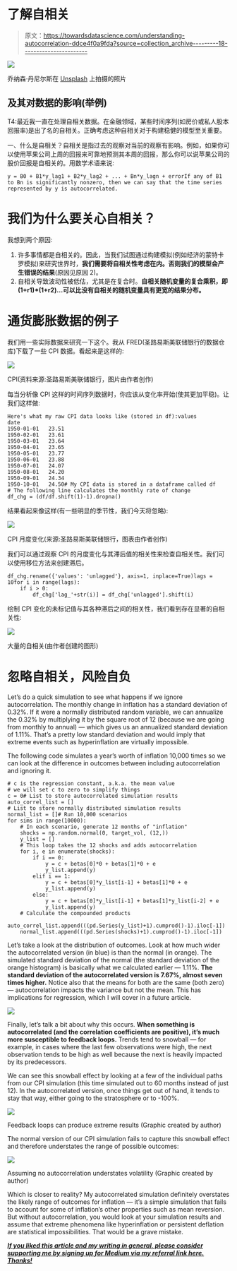 # 了解自相关

> 原文：<https://towardsdatascience.com/understanding-autocorrelation-ddce4f0a9fda?source=collection_archive---------18----------------------->

![](img/9c925a52ec3043b4f49693d0468f6a3a.png)

乔纳森·丹尼尔斯在 [Unsplash](https://unsplash.com?utm_source=medium&utm_medium=referral) 上拍摄的照片

## 及其对数据的影响(举例)

T4:最近我一直在处理自相关数据。在金融领域，某些时间序列(如房价或私人股本回报率)是出了名的自相关。正确考虑这种自相关对于构建稳健的模型至关重要。

一、什么是自相关？自相关是指过去的观察对当前的观察有影响。例如，如果你可以使用苹果公司上周的回报来可靠地预测其本周的回报，那么你可以说苹果公司的股价回报是自相关的。用数学术语来说:

```
y = B0 + B1*y_lag1 + B2*y_lag2 + ... + Bn*y_lagn + errorIf any of B1 to Bn is significantly nonzero, then we can say that the time series represented by y is autocorrelated.
```

# 我们为什么要关心自相关？

我想到两个原因:

1.  许多事情都是自相关的。因此，当我们试图通过构建模拟(例如经济的蒙特卡罗模拟)来研究世界时，**我们需要将自相关性考虑在内。否则我们的模型会产生错误的结果**(原因见原因 2)。
2.  自相关导致波动性被低估，尤其是在复合时。**自相关随机变量的复合乘积，即(1+r1)*(1+r2)…可以比没有自相关的随机变量具有更宽的结果分布。**

# 通货膨胀数据的例子

我们用一些实际数据来研究一下这个。我从 FRED(圣路易斯美联储银行的数据仓库)下载了一些 CPI 数据。看起来是这样的:

![](img/85b360280bd4d38b115550e581589270.png)

CPI(资料来源:圣路易斯美联储银行，图片由作者创作)

每当分析像 CPI 这样的时间序列数据时，你应该从变化率开始(使其更加平稳)。让我们这样做:

```
Here's what my raw CPI data looks like (stored in df):values
date              
1950-01-01   23.51
1950-02-01   23.61
1950-03-01   23.64
1950-04-01   23.65
1950-05-01   23.77
1950-06-01   23.88
1950-07-01   24.07
1950-08-01   24.20
1950-09-01   24.34
1950-10-01   24.50# My CPI data is stored in a dataframe called df
# The following line calculates the monthly rate of change
df_chg = (df/df.shift(1)-1).dropna()
```

结果看起来像这样(有一些明显的季节性，我们今天将忽略):

![](img/602ec0be39bfc0a177aa6655ab4fe524.png)

CPI 月度变化(来源:圣路易斯美联储银行，图表由作者创作)

我们可以通过观察 CPI 的月度变化与其滞后值的相关性来检查自相关性。我们可以使用移位方法来创建滞后。

```
df_chg.rename({'values': 'unlagged'}, axis=1, inplace=True)lags = 10for i in range(lags):
    if i > 0:
        df_chg['lag_'+str(i)] = df_chg['unlagged'].shift(i)
```

绘制 CPI 变化的未标记值与其各种滞后之间的相关性，我们看到存在显著的自相关性:

![](img/c74fdd668c55aeff3f225b7c10735b4c.png)

大量的自相关(由作者创建的图形)

# 忽略自相关，风险自负

Let’s do a quick simulation to see what happens if we ignore autocorrelation. The monthly change in inflation has a standard deviation of 0.32%. If it were a normally distributed random variable, we can annualize the 0.32% by multiplying it by the square root of 12 (because we are going from monthly to annual) — which gives us an annualized standard deviation of 1.11%. That’s a pretty low standard deviation and would imply that extreme events such as hyperinflation are virtually impossible.

The following code simulates a year’s worth of inflation 10,000 times so we can look at the difference in outcomes between including autocorrelation and ignoring it.

```
# c is the regression constant, a.k.a. the mean value
# we will set c to zero to simplify things
c = 0# List to store autocorrelated simulation results
auto_correl_list = []
# List to store normally distributed simulation results
normal_list = []# Run 10,000 scenarios
for sims in range(10000):
    # In each scenario, generate 12 months of "inflation"
    shocks = np.random.normal(0, target_vol, (12,))
    y_list = []
    # This loop takes the 12 shocks and adds autocorrelation
    for i, e in enumerate(shocks):
        if i == 0:
            y = c + betas[0]*0 + betas[1]*0 + e
            y_list.append(y)
        elif i == 1:
            y = c + betas[0]*y_list[i-1] + betas[1]*0 + e
            y_list.append(y)
        else:
            y = c + betas[0]*y_list[i-1] + betas[1]*y_list[i-2] + e
            y_list.append(y)
    # Calculate the compounded products
    auto_correl_list.append(((pd.Series(y_list)+1).cumprod()-1).iloc[-1])
    normal_list.append(((pd.Series(shocks)+1).cumprod()-1).iloc[-1])
```

Let’s take a look at the distribution of outcomes. Look at how much wider the autocorrelated version (in blue) is than the normal (in orange). The simulated standard deviation of the normal (the standard deviation of the orange histogram) is basically what we calculated earlier — 1.11%. **The standard deviation of the autocorrelated version is 7.67%, almost seven times higher.** Notice also that the means for both are the same (both zero) — autocorrelation impacts the variance but not the mean. This has implications for regression, which I will cover in a future article.

![](img/65668b84586171a4417b7f7a877bc368.png)

Finally, let’s talk a bit about why this occurs. **When something is autocorrelated (and the correlation coefficients are positive), it’s much more susceptible to feedback loops.** Trends tend to snowball — for example, in cases where the last few observations were high, the next observation tends to be high as well because the next is heavily impacted by its predecessors.

We can see this snowball effect by looking at a few of the individual paths from our CPI simulation (this time simulated out to 60 months instead of just 12). In the autocorrelated version, once things get out of hand, it tends to stay that way, either going to the stratosphere or to -100%.

![](img/6247dda7b8aa0ed4a77d1ba9a8775d9d.png)

Feedback loops can produce extreme results (Graphic created by author)

The normal version of our CPI simulation fails to capture this snowball effect and therefore understates the range of possible outcomes:

![](img/046a6b6a9fe802a0286efd9f8d4aa170.png)

Assuming no autocorrelation understates volatility (Graphic created by author)

Which is closer to reality? My autocorrelated simulation definitely overstates the likely range of outcomes for inflation — it’s a simple simulation that fails to account for some of inflation’s other properties such as mean reversion. But without autocorrelation, you would look at your simulation results and assume that extreme phenomena like hyperinflation or persistent deflation are statistical impossibilities. That would be a grave mistake.

[***If you liked this article and my writing in general, please consider supporting me by signing up for Medium via my referral link here. Thanks!***](https://tonester524.medium.com/membership)